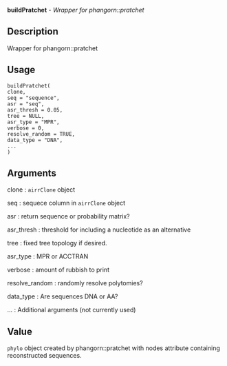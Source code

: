 **buildPratchet** - *Wrapper for phangorn::pratchet*

Description
--------------------

Wrapper for phangorn::pratchet


Usage
--------------------
```
buildPratchet(
clone,
seq = "sequence",
asr = "seq",
asr_thresh = 0.05,
tree = NULL,
asr_type = "MPR",
verbose = 0,
resolve_random = TRUE,
data_type = "DNA",
...
)
```

Arguments
-------------------

clone
:   `airrClone` object

seq
:   sequece column in `airrClone` object

asr
:   return sequence or probability matrix?

asr_thresh
:   threshold for including a nucleotide as an alternative

tree
:   fixed tree topology if desired.

asr_type
:   MPR or ACCTRAN

verbose
:   amount of rubbish to print

resolve_random
:   randomly resolve polytomies?

data_type
:   Are sequences DNA or AA?

...
:   Additional arguments (not currently used)




Value
-------------------

`phylo` object created by phangorn::pratchet with nodes
attribute containing reconstructed sequences.









